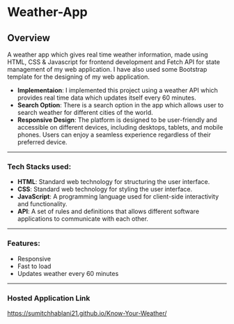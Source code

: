 # Weather-App

## Overview
A weather app which gives real time weather information, made using HTML, CSS & Javascript for frontend development and Fetch API for state management of my web application. I have also used some Bootstrap template for the designing of my web application.
<br>
- **Implementaion**: I implemented this project using a weather API which provides real time data which updates itself every 60 minutes.
- **Search Option**: There is a search option in the app which allows user to search weather for different cities of the world.
- **Responsive Design**: The platform is designed to be user-friendly and accessible on different devices, including desktops, tablets, and mobile phones. Users can enjoy a seamless experience regardless of their preferred device.
___
### Tech Stacks used:
- **HTML**: Standard web technology for structuring the user interface.
- **CSS**: Standard web technology for styling the user interface.
- **JavaScript**: A programming language used for client-side interactivity and functionality.
- **API**: A set of rules and definitions that allows different software applications to communicate with each other.
___
### Features:
- Responsive
- Fast to load
- Updates weather every 60 minutes
___
### Hosted Application Link
https://sumitchhablani21.github.io/Know-Your-Weather/
